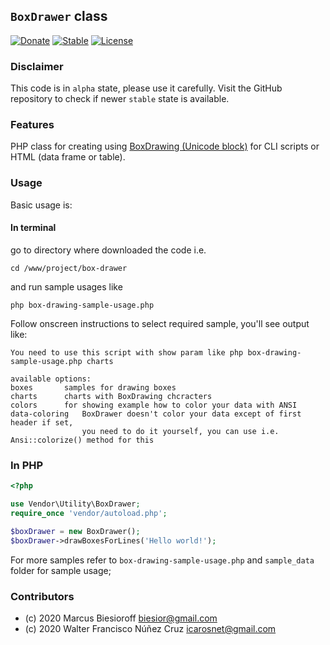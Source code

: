 ## `BoxDrawer` class 

[![Donate](https://img.shields.io/static/v1?label=Donate&message=PayPal.me/biesior&color=brightgreen)](https://www.paypal.me/biesior/4.99EUR)
[![Stable](https://img.shields.io/static/v1?label=alpha&message=0.0.10&color=blue)](https://github.com/biesior/box-drawer/tree/0.0.10-alpha)
[![License](https://img.shields.io/static/v1?label=license&message=GPL-3-or-later&color=yellowgreen)](https://en.wikipedia.org/wiki/GNU_General_Public_License#Version_3)

### Disclaimer

This code is in `alpha` state, please use it carefully. Visit the GitHub repository to check if newer `stable` state is available.

### Features 

PHP class for creating using [BoxDrawing (Unicode block)](https://en.wikipedia.org/wiki/Box_Drawing_(Unicode_block)) for CLI scripts or HTML (data frame or table).

### Usage

Basic usage is:

#### In terminal
go to directory where downloaded the code i.e.

```
cd /www/project/box-drawer
```

and run sample usages like

```
php box-drawing-sample-usage.php
```

Follow onscreen instructions to select required sample, you'll see output like:

```
You need to use this script with show param like php box-drawing-sample-usage.php charts

available options:
boxes		samples for drawing boxes
charts		charts with BoxDrawing chcracters
colors		for showing example how to color your data with ANSI
data-coloring	BoxDrawer doesn't color your data except of first header if set, 
                you need to do it yourself, you can use i.e. Ansi::colorize() method for this
```

### In PHP
```php
<?php

use Vendor\Utility\BoxDrawer;
require_once 'vendor/autoload.php';

$boxDrawer = new BoxDrawer();
$boxDrawer->drawBoxesForLines('Hello world!');
```

For more samples refer to `box-drawing-sample-usage.php` and `sample_data` folder for sample usage;

### Contributors
- (c) 2020 Marcus Biesioroff biesior@gmail.com
- (c) 2020 Walter Francisco Núñez Cruz icarosnet@gmail.com 

